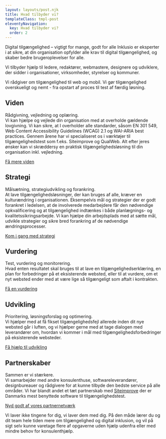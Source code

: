 ```yaml
---
layout: layouts/post.njk
title: Hvad tilbyder vi?
templateClass: tmpl-post
eleventyNavigation:
  key: Hvad tilbyder vi?
  order: 2
---
```

Digital tilgængelighed – vigtigt for mange, godt for alle
Inklusio er eksperter i at sikre, at din organisation opfylder alle krav til digital tilgængelighed, og skaber bedre brugeroplevelser for alle.

Vi tilbyder hjælp til ledere, redaktører, webmastere, designere og udviklere, der sidder i organisationer, virksomheder, styrelser og kommuner.

Vi rådgiver om tilgængelighed til web og mobil. Vi gør tilgængelighed overskueligt og nemt - fra opstart af proces til test af færdig løsning.
<div class="card-deck">
  <div class="card p4 bg-light">
    <h2 class="card-title">Viden</h2>
    <p class="card-text">
Rådgivning, vejledning og oplæring.
<br>Vi kan hjælpe og vejlede din organisation med at overholde gældende lovgivning. Vi kan sikre, at I overholder alle standarder, såsom EN 301 549, Web Content Accessibility Guidelines (WCAG) 2.1 og WAI-ARIA best practices. Gennem årene har vi specialiseret os i værktøjer til tilgængelighedstest som f.eks. Siteimprove og QualWeb. Alt efter jeres ønsker kan vi skræddersy en praktisk tilgængelighedsløsning til din organisation inkl. vejledning.</p> 
    <a href="/kontakt-os/" class="card-link btn-primary">Få mere viden</a>

  </div>

  <div class="card p4 bg-light">
    <h2 class="card-title">Strategi
</h2>
    <p class="card-text">
Målsætning, strategiudvikling og forankring. 
<br>At lave tilgængelighedsløsninger, der kan bruges af alle, kræver en kulturændring i organisationen. Eksempelvis mål og strategier der er godt forankret i ledelsen, at de involverede medarbejdere får den nødvendige opkvalificering og at tilgængelighed indtænkes i både planlægnings- og kvalitetssikringsarbejde.
Vi kan hjælpe din arbejdsplads med at sætte mål, udvikle strategier og sikre bred forankring af de nødvendige ændringsprocesser.
</p>
    <a href="/kontakt-os/" class="card-link btn-primary">Kom i gang med strategi</a>

  </div>

  <div class="card p4 bg-light">
    <h2 class="card-title">Vurdering</h2>
    <p class="card-text">
Test, vurdering og monitorering. 
<br>Hvad enten resultatet skal bruges til at lave en tilgængelighedserklæring, en plan for forbedringer på et eksisterende websted, eller til at vurdere, om et nyt websted ender med at være lige så tilgængeligt som aftalt i kontrakten.	</p>
    <a href="/kontakt-os/" class="card-link btn-primary">Få en vurdering</a>
  </div>


  <div class="card p4 bg-light">
    <h2 class="card-title">Udvikling</h2>
    <p class="card-text">
Prioritering, løsningsforslag og optimering. 
<br>Vi hjælper med at få fikset tilgængelighedsfejl allerede inden dit nye websted går i luften, og vi hjælper gerne med at tage dialogen med leverandører om, hvordan vi kommer i mål med tilgængelighedsforbedringer på eksisterende websteder. 
	</p>
    <a href="/kontakt-os/" class="card-link btn-primary">Få hjælp til udvikling</a>

  </div>
  <div class="card p4 bg-light">
    <h2 class="card-title">Partnerskaber</h2>
    <p class="card-text">
Sammen er vi stærkere. 
<br>Vi samarbejder med andre konsulenthuse, softwareleverandører, designbureauer og rådgivere for at kunne tilbyde den bedste service på alle områder. Vi har blandt andet et tæt partnerskab med <a href="https://siteimprove.com">Siteimprove</a> der er Danmarks mest benyttede software til tilgængelighedstest.</p>
    <a href="/kontakt-os/" class="card-link btn-primary">
Nyd godt af vores partnernetværk</a>

  </div>

</div>
<p>
Vi laver ikke tingene for dig, vi laver dem med dig.
På den måde lærer du og dit team hele tiden mere om tilgængelighed og digital inklusion, og vil på sigt selv kunne varetage flere af opgaverne uden hjælp udenfra eller med mindre behov for konsulenthjælp.